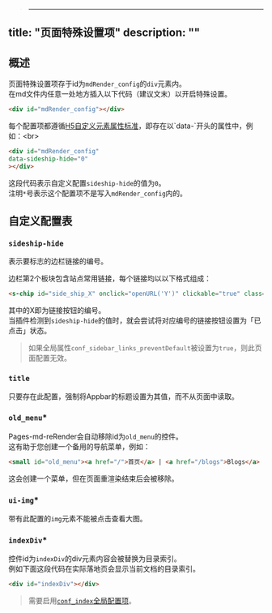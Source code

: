 >---
title: "页面特殊设置项"
description: ""
---

## 概述
页面特殊设置项存于id为`mdRender_config`的`div`元素内。<br>
在md文件内任意一处地方插入以下代码（建议文末）以开启特殊设置。
```html
<div id="mdRender_config"></div>
```

每个配置项都遵循[H5自定义元素属性标准](https://developer.mozilla.org/zh-CN/docs/Web/HTML/Global_attributes/data-*)，即存在以`data-`开头的属性中，例如：<br>
```html
<div id="mdRender_config"
data-sideship-hide="0"
></div>
```
这段代码表示自定义配置`sideship-hide`的值为`0`。<br>
注明`*`号表示这个配置项不是写入`mdRender_config`内的。

## 自定义配置表
### `sideship-hide`
表示要标志的边栏链接的编号。<br>

边栏第2个板块包含站点常用链接，每个链接均以以下格式组成：
```html
<s-chip id="side_ship_X" onclick="openURL('Y')" clickable="true" class="sidebar_btn">Z</s-chip>
```
其中的X即为链接按钮的编号。<br>
当插件检测到`sideship-hide`的值时，就会尝试将对应编号的链接按钮设置为「已点击」状态。<br>

> 如果全局属性`conf_sidebar_links_preventDefault`被设置为`true`，则此页面配置无效。

### `title`
只要存在此配置，强制将Appbar的标题设置为其值，而不从页面中读取。

### `old_menu`*
Pages-md-reRender会自动移除id为`old_menu`的控件。<br>
这有助于您创建一个备用的导航菜单，例如：
```html
<small id="old_menu"><a href="/">首页</a> | <a href="/blogs">Blogs</a> | <a href="/Project">项目合集</a><br></small><small><a href="../../">←返回</a> | 创建：2024-06-05 | 最后更新：2024-06-05</small><br>
```
这会创建一个菜单，但在页面重渲染结束后会被移除。

### `ui-img`*
带有此配置的`img`元素不能被点击查看大图。


### `indexDiv`*
控件id为`indexDiv`的div元素内容会被替换为目录索引。<br>
例如下面这段代码在实际落地页会显示当前文档的目录索引。

```html
<div id="indexDiv"></div>
```

> 需要启用[`conf_index`全局配置项](./global-conf#conf_index)。


<script src="https://unpkg.com/sober@0.4.2/dist/sober.min.js"></script><script src="https://kdxiaoyi.top/Pages-md-reRender/res/pmdrr.js"></script>